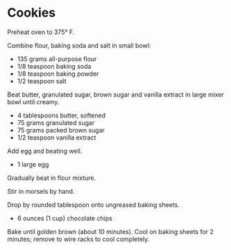 Cookies
=======

Preheat oven to 375° F.

Combine flour, baking soda and salt in small bowl:

- 135 grams all-purpose flour
- 1/8 teaspoon baking soda
- 1/8 teaspoon baking powder
- 1/2 teaspoon salt

Beat butter, granulated sugar, brown sugar and vanilla extract in large mixer bowl until creamy.

- 4 tablespoons butter, softened
- 75 grams granulated sugar
- 75 grams packed brown sugar
- 1/2 teaspoon vanilla extract

Add egg and beating well.

- 1 large egg

Gradually beat in flour mixture.

Stir in morsels by hand.

Drop by rounded tablespoon onto ungreased baking sheets. 

- 6 ounces (1 cup) chocolate chips

Bake until golden brown (about 10 minutes). Cool on baking sheets for 2 minutes; remove to wire racks to cool completely.
